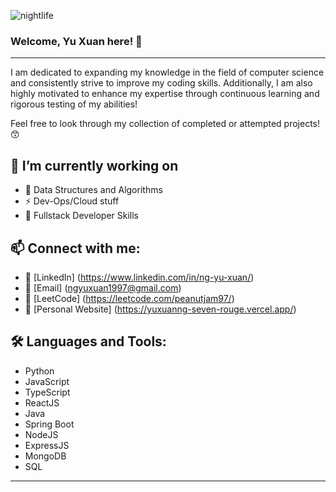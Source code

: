 ![nightlife](https://github.com/PeanutNJam/PeanutNJam/assets/106653269/e9e473ba-32c5-4702-982e-39eaff1d3d77)
### Welcome, Yu Xuan here! 👋

---
I am dedicated to expanding my knowledge in the field of computer science and consistently strive to improve my coding skills. Additionally, I am also highly motivated to enhance my expertise through continuous learning and rigorous testing of my abilities!

Feel free to look through my collection of completed or attempted projects! 😙

🔭 I’m currently working on
---
* 🌱 Data Structures and Algorithms
* ⚡ Dev-Ops/Cloud stuff
* 🥞 Fullstack Developer Skills 

📫 Connect with me:
---
* 🤝 [LinkedIn] (https://www.linkedin.com/in/ng-yu-xuan/)
* 📧 [Email] (ngyuxuan1997@gmail.com)
* 🔭 [LeetCode] (https://leetcode.com/peanutjam97/)
* 💬 [Personal Website] (https://yuxuanng-seven-rouge.vercel.app/)

🛠️ Languages and Tools:
---
* Python
* JavaScript
* TypeScript
* ReactJS
* Java
* Spring Boot
* NodeJS
* ExpressJS
* MongoDB
* SQL
---
<!--
**PeanutNJam/PeanutNJam** is a ✨ _special_ ✨ repository because its `README.md` (this file) appears on your GitHub profile.

Here are some ideas to get you started:

- 🔭 I’m currently working on ...
- 🌱 I’m currently learning ...
- 👯 I’m looking to collaborate on ...
- 🤔 I’m looking for help with ...
- 💬 Ask me about ...
- 📫 How to reach me: ...
- 😄 Pronouns: ...
- ⚡ Fun fact: ...
-->
